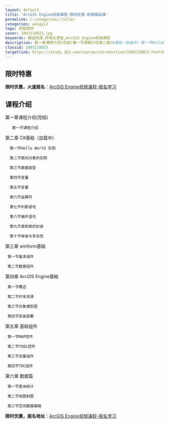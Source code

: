 ```yaml
---
layout: default
title: 'ArcGIS Engine视频课程-限时优惠-网易精品课'
permalink: /:categories/:title/
categories: wangyi2
tags: 网易提供
cover: 1003118023.jpg
keywords: 精选网课,网易云课堂,ArcGIS Engine视频课程
description: 第一章课程介绍(完结)第一节课程介绍第二章C#基础（加载中）第一节HelloWorld实例第二节面向对象的实例第三节数据
classid: 1003118023
targetlink: https://study.163.com/course/introduction/1003118023.htm?share=1&shareId=1025206652&utm_campaign=share&utm_medium=iphoneShare&utm_source=&utm_u=1025206652
---
```


## 限时特惠

**限时优惠，火速报名**：[ArcGIS Engine视频课程-报名学习](https://study.163.com/course/introduction/1003118023.htm?share=1&shareId=1025206652&utm_campaign=share&utm_medium=iphoneShare&utm_source=&utm_u=1025206652)

## 课程介绍

第一章课程介绍(完结)

       第一节课程介绍

第二章 C#基础（加载中）

      第一节Hello World 实例

      第二节面向对象的实例

      第三节数据类型

      第四节变量

      第五节变量

      第六节运算符

      第七节判断语句

      第八节循环语句

      第九节类和类的封装

      第十节继承与多态性

第三章 winform基础

     第一节基本组件

     第二节数据组件

第四章 ArcGIS Engine基础

     第一节概述

     第二节开发资源

     第三节对象模型图

     第四节安装部署

第五章 基础组件

     第一节MAP控件

     第二节TOOL控件

     第三节测量组件

     第四节TOC组件

第六章 数据篇

     第一节查询统计

     第二节地图制图

     第三节空间数据编辑

**限时优惠，报名地址**：[ArcGIS Engine视频课程-报名学习](https://study.163.com/course/introduction/1003118023.htm?share=1&shareId=1025206652&utm_campaign=share&utm_medium=iphoneShare&utm_source=&utm_u=1025206652)

